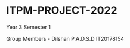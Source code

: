 # ITPM-PROJECT-2022
Year 3 Semester 1

Group Members - 
               Dilshan P.A.D.S.D IT20178154
